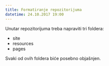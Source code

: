 ```yaml
---
title: Formatiranje repozitorijuma
datetime: 24.10.2017 19:00
---
```

Unutar repozitorijuma treba napraviti tri foldera:
- site
- resources
- pages

Svaki od ovih foldera biće posebno objašnjen.
